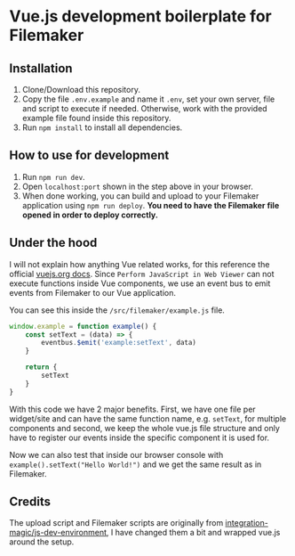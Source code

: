 # Vue.js development boilerplate for Filemaker

## Installation

1. Clone/Download this repository.
2. Copy the file `.env.example` and name it `.env`, set your own server, file and script to execute if needed. Otherwise, work with the provided example file found inside this repository.
3. Run `npm install` to install all dependencies.

## How to use for development

1. Run `npm run dev`.
2. Open `localhost:port` shown in the step above in your browser.
3. When done working, you can build and upload to your Filemaker application using `npm run deploy`. **You need to have the Filemaker file opened in order to deploy correctly.**

## Under the hood

I will not explain how anything Vue related works, for this reference the official [vuejs.org docs](https://vuejs.org/guide/introduction.html). Since `Perform JavaScript in Web Viewer` can not execute functions inside Vue components, we use an event bus to emit events from Filemaker to our Vue application.

You can see this inside the `/src/filemaker/example.js` file.

```js
window.example = function example() {
    const setText = (data) => {
        eventbus.$emit('example:setText', data)
    }

    return {
        setText
    }
}
```
With this code we have 2 major benefits. First, we have one file per widget/site and can have the same function name, e.g. `setText`, for multiple components and second, we keep the whole vue.js file structure and only have to register our events inside the specific component it is used for.

Now we can also test that inside our browser console with `example().setText("Hello World!")` and we get the same result as in Filemaker.

## Credits

The upload script and Filemaker scripts are originally from [integration-magic/js-dev-environment](https://github.com/integrating-magic/js-dev-environment), I have changed them a bit and wrapped vue.js around the setup.